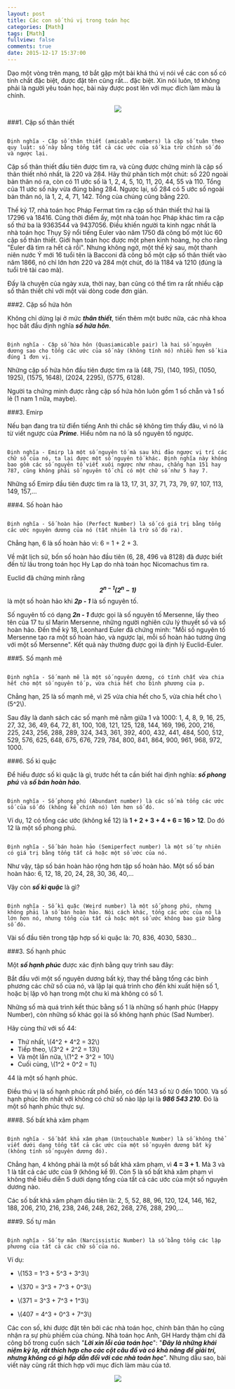 ```yaml
---
layout: post
title: Các con số thú vị trong toán học
categories: [Math]
tags: [Math]
fullview: false
comments: true
date: 2015-12-17 15:37:00
---
```


Dạo một vòng trên mạng, tớ bắt gặp một bài khá thú vị nói về các con số có tính chất đặc biệt, được đặt tên cũng rất... đặc biệt. Xin nói luôn, tớ không phải là người yêu toán học, bài này được post lên với mục đích làm màu là chính.

<div align="center"><img src="https://cloud.githubusercontent.com/assets/5568988/11865676/247687b0-a4d8-11e5-994e-408c3baed778.PNG"></div>

###1. Cặp số thân thiết

```

Định nghĩa - Cặp số thân thiết (amicable numbers) là cặp số tuân theo quy luật: số này bằng tổng tất cả các ước của số kia trừ chính số đó và ngược lại.

```

Cặp số thân thiết đầu tiên được tìm ra, và cũng được chứng minh là cặp số thân thiết nhỏ nhất, là 220 và 284. Hãy thử phân tích một chút: số 220 ngoài bản thân nó ra, còn có 11 ước số là 1, 2, 4, 5, 10, 11, 20, 44, 55 và 110. Tổng của 11 ước số này vừa đúng bằng 284. Ngược lại, số 284 có 5 ước số ngoài bản thân nó, là 1, 2, 4, 71, 142. Tổng của chúng cũng bằng 220.

Thế kỷ 17, nhà toán học Pháp Fermat tìm ra cặp số thân thiết thứ hai là 17296 và 18416. Cũng thời điểm ấy, một nhà toán học Pháp khác tìm ra cặp số thứ ba là 9363544 và 9437056. Điều khiến người ta kinh ngạc nhất là nhà toán học Thụy Sỹ nổi tiếng Euler vào năm 1750 đã công bố một lúc 60 cặp số thân thiết. Giới hạn toán học được một phen kinh hoàng, họ cho rằng  "Euler đã tìm ra hết cả rồi". Nhưng không ngờ, một thế kỷ sau, một thanh niên nước Ý mới 16 tuổi tên là Bacconi đã công bố một cặp số thân thiết vào năm 1866, nó chỉ lớn hơn 220 và 284 một chút, đó là 1184 và 1210 (đúng là tuổi trẻ tài cao mà).

Đấy là chuyện của ngày xưa, thời nay, bạn cũng có thể tìm ra rất nhiều cặp số thân thiết chỉ với một vài dòng code đơn giản.

###2. Cặp số hứa hôn

Không chỉ dừng lại ở mức ***thân thiết***, tiến thêm một bước nữa, các nhà khoa học bắt đầu định nghĩa ***số hứa hôn***.

```

Định nghĩa - Cặp số hứa hôn (Quasiamicable pair) là hai số nguyên dương sao cho tổng các ước của số này (không tính nó) nhiều hơn số kia đúng 1 đơn vị.

```

Những cặp số hứa hôn đầu tiên được tìm ra là (48, 75), (140, 195), (1050, 1925), (1575, 1648), (2024, 2295), (5775, 6128).

Người ta chứng minh được rằng cặp số hứa hôn luôn gồm 1 số chẵn và 1 số lẻ (1 nam 1 nữa, maybe).

###3. Emirp

Nếu bạn đang tra từ điển tiếng Anh thì chắc sẽ không tìm thấy đâu, vì nó là từ viết ngược của ***Prime***. Hiểu nôm na nó là số nguyên tố ngược.

```

Định nghĩa - Emirp là một số nguyên tố mà sau khi đảo ngược vị trí các chữ số của nó, ta lại được một số nguyên tố khác. Định nghĩa này không bao gồm các số nguyên tố viết xuôi ngược như nhau, chẳng hạn 151 hay 787, cũng không phải số nguyên tố chỉ có một chữ số như 5 hay 7.

```

Những số Emirp đầu tiên được tìm ra là 13, 17, 31, 37, 71, 73, 79, 97, 107, 113, 149, 157,...

###4. Số hoàn hảo

```

Định nghĩa - Số hoàn hảo (Perfect Number) là số có giá trị bằng tổng các ước nguyên dương của nó (tất nhiên là trừ số đó ra).

```

Chẳng hạn, 6 là số hoàn hảo vì: 6 = 1 + 2 + 3.

Về mặt lịch sử, bốn số hoàn hảo đầu tiên (6, 28, 496 và 8128) đã được biết đến từ lâu trong toán học Hy Lạp do nhà toán học Nicomachus tìm ra.

Euclid đã chứng minh rằng ***$$2^{n-1}(2^n - 1)$$*** là một số hoàn hảo khi ***2p - 1*** là số nguyên tố.

Số nguyên tố có dạng ***2n - 1*** được gọi là số nguyên tố Mersenne, lấy theo tên của 17 tu sĩ Marin Mersenne, những người nghiên cứu lý thuyết số và số hoàn hảo. Đến thế kỷ 18, Leonhard Euler đã chứng minh: "Mỗi số nguyên tố Mersenne tạo ra một số hoàn hảo, và ngược lại, mỗi số hoàn hảo tương ứng với một số Mersenne". Kết quả này thường được gọi là định lý Euclid-Euler.

###5. Số mạnh mẽ

```Math

Định nghĩa - Số mạnh mẽ là một số nguyên dương, có tính chất vừa chia hết cho một số nguyên tố p, vừa chia hết cho bình phương của p.

```

Chẳng hạn, 25 là số mạnh mẽ, vì 25 vừa chia hết cho 5, vừa chia hết cho \\(5^2\\).

Sau đây là danh sách các số mạnh mẽ nằm giữa 1 và 1000: 1, 4, 8, 9, 16, 25, 27, 32, 36, 49, 64, 72, 81, 100, 108, 121, 125, 128, 144, 169, 196, 200, 216, 225, 243, 256, 288, 289, 324, 343, 361, 392, 400, 432, 441, 484, 500, 512, 529, 576, 625, 648, 675, 676, 729, 784, 800, 841, 864, 900, 961, 968, 972, 1000.

###6. Số kì quặc

Để hiểu được số kì quặc là gì, trước hết ta cần biết hai định nghĩa: ***số phong phú*** và ***số bán hoàn hảo***.

```

Định nghĩa - Số phong phú (Abundant number) là các số mà tổng các ước số của số đó (không kể chính nó) lớn hơn số đó.

```

Ví dụ, 12 có tổng các ước (không kể 12) là **1 + 2 + 3 + 4 + 6 = 16 > 12**. Do đó 12 là một số phong phú.

```

Định nghĩa - Số bán hoàn hảo (Semiperfect number) là một số tự nhiên có giá trị bằng tổng tất cả hoặc một số ước của nó.

```

Như vậy, tập số bán hoàn hảo rộng hơn tập số hoàn hảo. Một số số bán hoàn hảo: 6, 12, 18, 20, 24, 28, 30, 36, 40,...

Vậy còn ***số kì quặc*** là gì?

```

Định nghĩa - Số kì quặc (Weird number) là một số phong phú, nhưng không phải là số bán hoàn hảo. Nói cách khác, tổng các ước của nó là lớn hơn nó, nhưng tổng của tất cả hoặc một số ước không bao giờ bằng số đó.

```

Vài số đầu tiên trong tập hợp số kì quặc là: 70, 836, 4030, 5830...

###3. Số hạnh phúc

Một ***số hạnh phúc*** được xác định bằng quy trình sau đây:

Bắt đầu với một số nguyên dương bất kỳ, thay thế bằng tổng các bình phương các chữ số của nó, và lặp lại quá trình cho đến khi xuất hiện số 1, hoặc bị lặp vô hạn trong một chu kì mà không có số 1.

Những số mà quá trình kết thúc bằng số 1 là những số hạnh phúc (Happy Number), còn những số khác gọi là số không hạnh phúc (Sad Number).

Hãy cùng thử với số 44:

* Thứ nhất, \\(4^2 + 4^2  = 32\\)
* Tiếp theo, \\(3^2 + 2^2 = 13\\)
* Và một lần nữa, \\(1^2 + 3^2 = 10\\)
* Cuối cùng, \\(1^2 + 0^2 = 1\\)

44 là một số hạnh phúc.

Điều thú vị là số hạnh phúc rất phổ biến, có đến 143 số từ 0 đến 1000. Và số hạnh phúc lớn nhất với không có chữ số nào lặp lại là ***986 543 210***. Đó là một số hạnh phúc thực sự.

###8. Số bất khả xâm phạm

```

Định nghĩa - Số bất khả xâm phạm (Untouchable Number) là số không thể viết dưới dạng tổng tất cả các ước của một số nguyên dương bất kỳ (không tính số nguyên dương đó).

```

Chẳng hạn, 4 không phải là một số bất khả xâm phạm, vì **4 = 3 + 1**. Mà 3 và 1 là tất cả các ước của 9 (không kể 9). Còn 5 là số bất khả xâm phạm vì không thể biểu diễn 5 dưới dạng tổng của tất cả các ước của một số nguyên dương nào.

Các số bất khả xâm phạm đầu tiên là: 2, 5, 52, 88, 96, 120, 124, 146, 162, 188, 206, 210, 216, 238, 246, 248, 262, 268, 276, 288, 290,...

###9. Số tự mãn

```

Định nghĩa - Số tự mãn (Narcissistic Number) là số bằng tổng các lập phương của tất cả các chữ số của nó.

```

Ví dụ:

* \\(153 = 1^3 + 5^3 + 3^3\\)

* \\(370 = 3^3 + 7^3 + 0^3\\)

* \\(371 = 3^3 + 7^3 + 1^3\\)

* \\(407 = 4^3 + 0^3 + 7^3\\)

Các con số, khi được đặt tên bởi các nhà toán học, chính bản thân họ cũng nhận ra sự phù phiếm của chúng. Nhà toán học Anh, GH Hardy thậm chí đã công bố trong cuốn sách "***Lời xin lỗi của toán học***": "___Đây là những khái niệm kỳ lạ, rất thích hợp cho các cột câu đố và có khả năng để giải trí, nhưng không có gì hấp dẫn đối với các nhà toán học___". Nhưng dẫu sao, bài viết này cũng rất thích hợp với mục đích làm màu của tớ.

<div align="center"><img src="https://cloud.githubusercontent.com/assets/5568988/11865676/247687b0-a4d8-11e5-994e-408c3baed778.PNG"></div>
